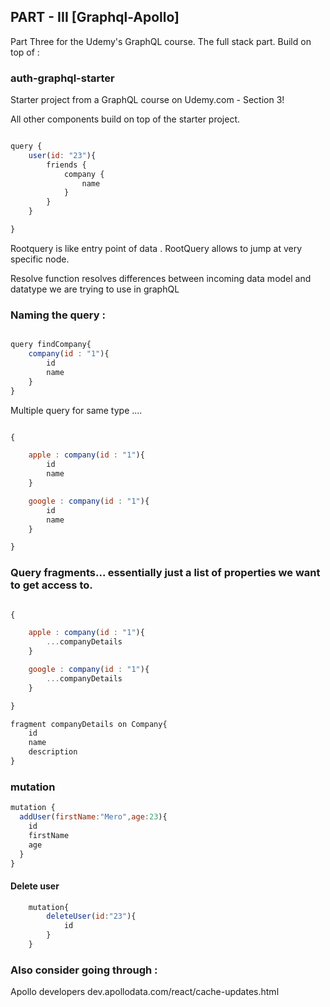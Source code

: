 ## PART - III [Graphql-Apollo]

Part Three for the Udemy's GraphQL course. The full stack part. Build on top of :

### auth-graphql-starter
Starter project from a GraphQL course on Udemy.com - Section 3!

All other components build on top of the starter project.


```javascript

query {
    user(id: "23"){
        friends {
            company {
                name
            }
        }
    }

}

```

Rootquery is like entry point of data . RootQuery allows to jump at very specific node.


Resolve function resolves differences between incoming data model and datatype we are trying to use in graphQL


### Naming the query  :

```javascript

query findCompany{
    company(id : "1"){
        id
        name
    }
}

```


Multiple query for same type ....

```javascript

{

    apple : company(id : "1"){
        id
        name
    }

    google : company(id : "1"){
        id
        name
    }

}

```


### Query fragments... essentially just a list of properties we want to get access to.

```javascript

{

    apple : company(id : "1"){
        ...companyDetails
    }

    google : company(id : "1"){
        ...companyDetails
    }

}

fragment companyDetails on Company{
    id
    name
    description
}

```


### mutation

```javascript
mutation {
  addUser(firstName:"Mero",age:23){
    id
    firstName
    age
  }
}
```

#### Delete user

```javascript
    mutation{
        deleteUser(id:"23"){
            id
        }
    }
```


### Also consider going through :
Apollo developers
dev.apollodata.com/react/cache-updates.html
